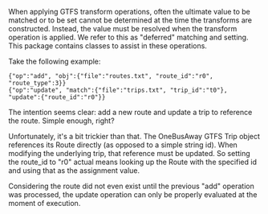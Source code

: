When applying GTFS transform operations, often the ultimate value to be matched or to be set cannot be determined at the time the transforms are constructed.  Instead, the value must be resolved when the transform operation is applied.  We refer to this as "deferred" matching and setting.  This package contains classes to assist in these operations.

Take the following example:

```
{"op":"add", "obj":{"file":"routes.txt", "route_id":"r0", "route_type":3}}
{"op":"update", "match":{"file":"trips.txt", "trip_id":"t0"}, "update":{"route_id":"r0"}}
```

The intention seems clear: add a new route and update a trip to reference the route.  Simple enough, right?

Unfortunately, it's a bit trickier than that.  The OneBusAway GTFS Trip object references its Route directly (as opposed to a simple string id).  When modifying the underlying trip, that reference must be updated.  So setting the route_id to "r0" actual means looking up the Route with the specified id and using that as the assignment value.

Considering the route did not even exist until the previous "add" operation was processed, the update operation can only be properly evaluated at the moment of execution.

